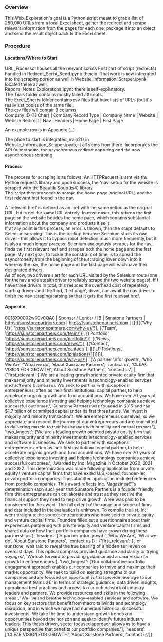 ### Overview
This Web_Exploration's goal is a Python script meant to grab a list of 250,000 URLs from a local Excel sheet, gather the redirect and scrape relevant information from the pages 
for each one, package it into an object and send the result object back to the Excel sheet.

### Procedure
#### Locations/Where to Start
URL_Processor houses all the relevant scripts
First part of script (redirects) handled in Redirect_Script_Send.ipynb therein. That work is now integrated into the scraping portion as well in Website_Information_Scraper.ipynb located there as well. \
Reports_Notes_Explorations.ipynb there is self-explanatory. \
The Trials folder contains mostly failed attempts. \
The Excel_Sheets folder contains csv files that have lists of URLs (but it's really just copies of the same file). \
The csv files will contain 9 columns: \
Company ID (18 Char) | Company Record Type | Company Name | Website | Website Redirect | Nav | Headers | Home Page | First Page

An example row is in Appendix (...)

The place to start is integrated_main2() in Website_Information_Scraper.ipynb, it all stems from there. Incorporates the API for metadata, the asynchronous redirect capturing and the now asynchronous scraping.

#### Process
The process for scraping is as follows:
An HTTPRequest is sent via the Python requests library and upon success, the 'nav' setup for the website is scraped with the BeautifulSoup(bs4) library. \
The script then proceeds to scrape the home page (original URL) and the first relevant href found in the nav.

A 'relevant href' is defined as an href with the same netloc as the original URL, but is not the same URL entirely. In most cases, this returns the first page on the website 
besides the home page, which contains substantial information about the company and products it sells. \
If at any point in this process, an error is thrown, then the script defaults to Selenium scraping. This is the backup because Selenium starts its own driver - this allows it 
to bypass robot detection much more frequently, but it is also a much longer process. Selenium analogously scrapes for the nav, finds the first relevant href and scrapes both 
the home page and the first page. My next goal, to tackle the constraint of time, is to spread the asynchroneity from the beginning of the scraping lower down into it whereby 
the nav, the home page and the first page will each have their designated drivers. \
As of now, two drivers start for each URL visited by the Selenium route (one for the nav and a stealth driver to reliably scrape the two website pages). If I have three drivers 
in total, this reduces the overhead cost of repeatedly starting drivers and the third, 'first page', driver, can await the nav driver to finish the nav scraping/parsing so that 
it gets the first relevant href.

#### Appendix
0018X00002wGCv0QAG | Sponsor / Lender / IB | Sunstone Partners | https://sunstonepartners.com | https://sunstonepartners.com | [[[[[('Why Us', 'https://sunstonepartners.com/why-us/')], [('Team', 'https://sunstonepartners.com/team/')], [('Portfolio', 'https://sunstonepartners.com/portfolio/')], [('News', 'https://sunstonepartners.com/news/')], [('Contact', 'https://sunstonepartners.com/contact/'), [[('LP Relations', 'https://sunstonepartners.com/lprelations/')]]]]]], 'https://sunstonepartners.com/why-us/'] | ['A partner \nfor growth', 'Who We Are', 'What we do', 'About Sunstone Partners', 'contact us', 'CLEAR VISION FOR GROWTH', 'About Sunstone Partners', 'contact us'] | {'first_relevant': ['We are a leading growth oriented private equity firm that makes majority and minority investments in technology-enabled services and software businesses. We seek to partner with exceptional entrepreneurs, often as their first institutional capital partner, to help accelerate organic growth and fund acquisitions. We have over 70 years of collective experience investing and helping technology companies achieve successful outcomes.', 'Sunstone Partners was founded in 2015 and has $1.7 billion of committed capital under its first three funds. We invest in majority and minority transactions. We are entrepreneurs ourselves, so we appreciate and respect the journey of our entrepreneurs and are committed to delivering muscle to their businesses with humility and mutual respect.'], 'two_longest': ['We are a leading growth oriented private equity firm that makes majority and minority investments in technology-enabled services and software businesses. We seek to partner with exceptional entrepreneurs, often as their first institutional capital partner, to help accelerate organic growth and fund acquisitions. We have over 70 years of collective experience investing and helping technology companies achieve successful outcomes.', 'Awarded by Inc. Magazine in October 2020, 2021 and 2022. This determination was made following application from private equity / venture capital firms that have exited U.S.-based, founder-led, private portfolio companies. The submitted application included references from portfolio companies. This award reflects Inc. Magazineâ€™s determination each such year that Sunstone Partners is a founder friendly firm that entrepreneurs can collaborate and trust as they receive the financial support they need to help drive growth. A fee was paid to be considered for the award. The full extent of the range and scope of firms and data included in the evaluation is unknown. To compile the list, Inc. went straight to the source: entrepreneurs who have sold to private equity and venture capital firms. Founders filled out a questionnaire about their experiences partnering with private equity and venture capital firms and shared data on how their portfolio companies have grown during these partnerships'], 'headers': ['A partner \nfor growth', 'Who We Are', 'What we do', 'About Sunstone Partners', 'contact us']} | {'first_relevant': [', or sunstone, was said to reveal the true bearing of a hidden sun, even on overcast days. This optical compass provided guidance and clarity on trying voyages.', 'We look forward to providing guidance and a clear vision for growth to entrepreneurs.'], 'two_longest': ['Our collaborative portfolio engagement approach enables our companies to thrive and maximize their market opportunity. We seek to build on existing strengths of our companies and are focused on opportunities that provide leverage to our management teams â€“ in terms of strategic guidance, data driven insights, operational best practices and access to our rich network of industry leaders and partners. We provide resources and skills in the following areas.', 'We live and breathe technology-enabled services and software. We focus on key sectors that benefit from macro tailwinds and technology disruption, and in which we have had numerous historical successful investments. We take the time to understand growth trends and opportunities beyond the horizon and seek to identify future industry leaders. This thesis driven, sector focused approach allows us to have a unique perspective that benefits our portfolio companies.'], 'headers': ['CLEAR VISION FOR GROWTH', 'About Sunstone Partners', 'contact us']}
